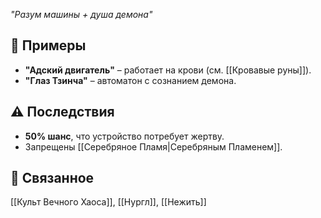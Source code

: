 *"Разум машины + душа демона"*

## 📜 Примеры
- **"Адский двигатель"** – работает на крови (см. [[Кровавые руны]]).
- **"Глаз Тзинча"** – автоматон с сознанием демона.

## ⚠️ Последствия
- **50% шанс**, что устройство потребует жертву.
- Запрещены [[Серебряное Пламя|Серебряным Пламенем]].

## 🔗 Связанное
[[Культ Вечного Хаоса]], [[Нургл]], [[Нежить]]